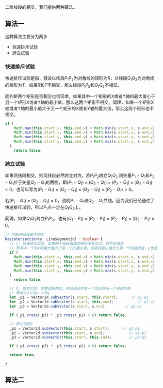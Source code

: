 二维线段的相交，我们提供两种算法。

## 算法一

这种算法主要分为两步
- 快速排斥试验
- 跨立试验

### 快速排斥试验
快速排斥试验是指，假设以线段$P_1P_2$为对角线的矩形为$R$，以线段$Q_1Q_2$为对角线的矩形为$T$，如果$R$和$T$不相交，那么线段$P_1P_2$和$Q_1Q_2$不相交。

而判断两个矩形是否相交也很简单，如果其中一个矩形的X或者Y轴的最大值小于另一个矩形X或者Y轴的最小值，那么这两个矩形不相交。同理，如果一个矩形X轴或者Y轴的最小值大于另一个矩形的X或者Y轴的最大值，那么这两个矩形也不相交。

```typescript
if (
    Math.max(this.start.x, this.end.x) < Math.min(s.start.x, s.end.x) ||
    Math.min(this.start.x, this.end.x) > Math.max(s.start.x, s.end.x) ||
    Math.max(this.start.y, this.end.y) < Math.min(s.start.y, s.end.y) ||
    Math.min(this.start.y, this.end.y) > Math.max(s.start.y, s.end.y)
  )
    return false;
```

### 跨立试验
如果两线段相交，则两线段必然跨立对方。若$P_1P_2$跨立$Q_1Q_2$,则矢量$P_1-Q_1$和$P_2-Q_1$位于矢量$Q_2-Q_1$的两侧，即$(P_1-Q_1)\times(Q_2-Q_1)\times(P_2-Q_1)\times(Q_2-Q_1)<0$，也可以写为$(P_1-Q_1)\times(Q_2-Q_1)\times(Q_2-Q_1)\times(P_2-Q_1)>0$。

若$(P_1-Q_1)\times(Q_2-Q_1)=0$，说明$P_1-Q_1$和$Q_2-Q_1$共线。因为我们已经通过了快速排斥试验，所以$P_1$点一定在$Q_1Q_2$上。

同理，如果$Q_1Q_2$跨立$P_1P_2$，也有$(Q_1-P_1)\times(P_2-P_1)\times(P_2-P_1)\times(Q_2-P_1)\ge0$。

```typescript
// 判断两线段是否相交
hasIntersection(s: LineSegment2d) : boolean {
  // 1. 快速排斥实验，如果两个线段组成的矩形没有交点，则不会相交
  // 即其中一个的x的最大值小于另一个的最小值，或者其最小值大于另一个的最大值，y也是如此判断
  if (
    Math.max(this.start.x, this.end.x) < Math.min(s.start.x, s.end.x) ||
    Math.min(this.start.x, this.end.x) > Math.max(s.start.x, s.end.x) ||
    Math.max(this.start.y, this.end.y) < Math.min(s.start.y, s.end.y) ||
    Math.min(this.start.y, this.end.y) > Math.max(s.start.y, s.end.y)
  )
    return false;

  // 2. 跨立实验，如果线段相交，则线段必然有一个顶点在另一个线段内部
  // 假设this为p，s为q
  let _p1 = Vector2d.subVector(s.start, this.start);      // p1-q1
  let _p2 = Vector2d.subVector(s.start, this.end);           // p2-q1
  let _p3 = Vector2d.subVector(s.start, s.end);        // q2-q1

  if (_p1.cross(_p3) * _p3.cross(_p2) < 0) return false;

  // 跨立试验2
  _p1 = Vector2d.subVector(this.start, s.start);      // q1-p1
  _p2 = Vector2d.subVector(this.start, s.end);           // q2-p1
  _p3 = Vector2d.subVector(this.start, this.end);        // p2-p1

  if (_p1.cross(_p3) * _p3.cross(_p2) < 0) return false;

  return true;

}
```

## 算法二

